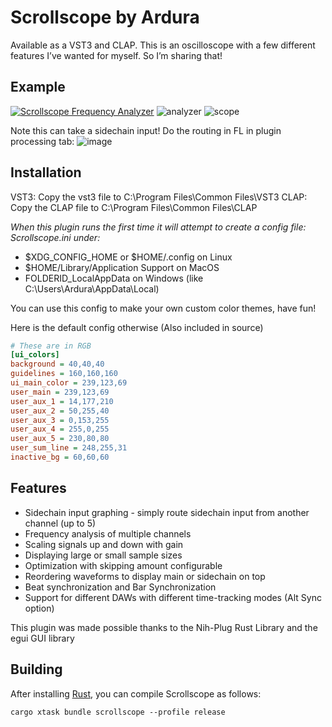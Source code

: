 # Scrollscope by Ardura

Available as a VST3 and CLAP. This is an oscilloscope with a few different features I’ve wanted for myself. So I’m sharing that!

## Example
[![Scrollscope Frequency Analyzer](https://markdown-videos-api.jorgenkh.no/url?url=https%3A%2F%2Fyoutu.be%2Fbsk1fAZlk-k)](https://youtu.be/bsk1fAZlk-k)
![analyzer](https://github.com/ardura/Scrollscope/assets/31751444/bb09c85c-c2c0-425a-a1f5-49dc4c025382)
![scope](https://github.com/ardura/Scrollscope/assets/31751444/255cfc19-5000-49fa-a385-10af79fa7d6a)

Note this can take a sidechain input! Do the routing in FL in plugin processing tab:
![image](https://github.com/ardura/Scrollscope/assets/31751444/6f7c6c75-afa0-47a4-8914-8d1c899ad572)


## Installation
VST3: Copy the vst3 file to C:\Program Files\Common Files\VST3
CLAP: Copy the CLAP file to C:\Program Files\Common Files\CLAP

*When this plugin runs the first time it will attempt to create a config file: Scrollscope.ini under:*
- $XDG_CONFIG_HOME or $HOME/.config on Linux
- $HOME/Library/Application Support on MacOS
- FOLDERID_LocalAppData on Windows (like C:\Users\Ardura\AppData\Local\)

You can use this config to make your own custom color themes, have fun!

Here is the default config otherwise (Also included in source)
```ini
# These are in RGB
[ui_colors]
background = 40,40,40
guidelines = 160,160,160
ui_main_color = 239,123,69
user_main = 239,123,69
user_aux_1 = 14,177,210
user_aux_2 = 50,255,40
user_aux_3 = 0,153,255
user_aux_4 = 255,0,255
user_aux_5 = 230,80,80
user_sum_line = 248,255,31
inactive_bg = 60,60,60
```

## Features
- Sidechain input graphing - simply route sidechain input from another channel (up to 5)
- Frequency analysis of multiple channels
- Scaling signals up and down with gain
- Displaying large or small sample sizes
- Optimization with skipping amount configurable
- Reordering waveforms to display main or sidechain on top
- Beat synchronization and Bar Synchronization
- Support for different DAWs with different time-tracking modes (Alt Sync option)

This plugin was made possible thanks to the Nih-Plug Rust Library and the egui GUI library

## Building

After installing [Rust](https://rustup.rs/), you can compile Scrollscope as follows:

```shell
cargo xtask bundle scrollscope --profile release
```

